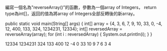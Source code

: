 編寫一個名為"reverseArray()”的函數，參數為一個array of Integers，
return type為int[]，返回的值為將array of Integers全部反轉後的新array。

public static void main(String[] args) {
int[] array = {4, 3, 6, 7, 9, 10, 33, 0, -4, 12, 400, 133, 324, 1234231, 12334};
int[] reversedArray = reverseArray(array);
for (int i : reversedArray) {
System.out.println(i);
}
}

12334
1234231
324
133
400
12
-4
0
33
10
9
7
6
3
4